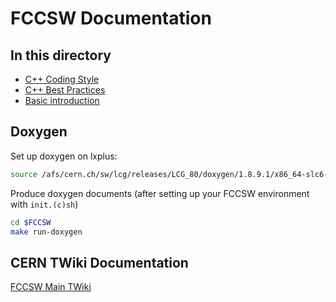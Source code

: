 FCCSW Documentation
==

In this directory
--
- [C++ Coding Style](./CppCodingStyleGuidelines.md)
- [C++ Best Practices](./GeneralCppGuidelines.md)
- [Basic introduction](./GAUDIbasics.md)

Doxygen
--
Set up doxygen on lxplus:
```bash
source /afs/cern.ch/sw/lcg/releases/LCG_80/doxygen/1.8.9.1/x86_64-slc6-gcc49-opt/doxygen-env.sh
```

Produce doxygen documents (after setting up your FCCSW environment with `init.(c)sh`)
```bash
cd $FCCSW
make run-doxygen
```

CERN TWiki Documentation
--
[FCCSW Main TWiki](https://twiki.cern.ch/twiki/bin/view/FCC/FccSoftware)
